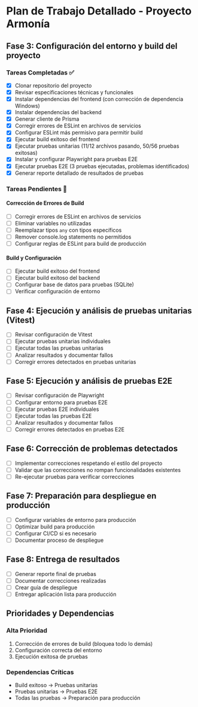 # Plan de Trabajo Detallado - Proyecto Armonía

## Fase 3: Configuración del entorno y build del proyecto

### Tareas Completadas ✅
- [x] Clonar repositorio del proyecto
- [x] Revisar especificaciones técnicas y funcionales
- [x] Instalar dependencias del frontend (con corrección de dependencia Windows)
- [x] Instalar dependencias del backend
- [x] Generar cliente de Prisma
- [x] Corregir errores de ESLint en archivos de servicios
- [x] Configurar ESLint más permisivo para permitir build
- [x] Ejecutar build exitoso del frontend
- [x] Ejecutar pruebas unitarias (11/12 archivos pasando, 50/56 pruebas exitosas)
- [x] Instalar y configurar Playwright para pruebas E2E
- [x] Ejecutar pruebas E2E (3 pruebas ejecutadas, problemas identificados)
- [x] Generar reporte detallado de resultados de pruebas

### Tareas Pendientes 🔄

#### Corrección de Errores de Build
- [ ] Corregir errores de ESLint en archivos de servicios
- [ ] Eliminar variables no utilizadas
- [ ] Reemplazar tipos `any` con tipos específicos
- [ ] Remover console.log statements no permitidos
- [ ] Configurar reglas de ESLint para build de producción

#### Build y Configuración
- [ ] Ejecutar build exitoso del frontend
- [ ] Ejecutar build exitoso del backend
- [ ] Configurar base de datos para pruebas (SQLite)
- [ ] Verificar configuración de entorno

## Fase 4: Ejecución y análisis de pruebas unitarias (Vitest)
- [ ] Revisar configuración de Vitest
- [ ] Ejecutar pruebas unitarias individuales
- [ ] Ejecutar todas las pruebas unitarias
- [ ] Analizar resultados y documentar fallos
- [ ] Corregir errores detectados en pruebas unitarias

## Fase 5: Ejecución y análisis de pruebas E2E
- [ ] Revisar configuración de Playwright
- [ ] Configurar entorno para pruebas E2E
- [ ] Ejecutar pruebas E2E individuales
- [ ] Ejecutar todas las pruebas E2E
- [ ] Analizar resultados y documentar fallos
- [ ] Corregir errores detectados en pruebas E2E

## Fase 6: Corrección de problemas detectados
- [ ] Implementar correcciones respetando el estilo del proyecto
- [ ] Validar que las correcciones no rompan funcionalidades existentes
- [ ] Re-ejecutar pruebas para verificar correcciones

## Fase 7: Preparación para despliegue en producción
- [ ] Configurar variables de entorno para producción
- [ ] Optimizar build para producción
- [ ] Configurar CI/CD si es necesario
- [ ] Documentar proceso de despliegue

## Fase 8: Entrega de resultados
- [ ] Generar reporte final de pruebas
- [ ] Documentar correcciones realizadas
- [ ] Crear guía de despliegue
- [ ] Entregar aplicación lista para producción

## Prioridades y Dependencias

### Alta Prioridad
1. Corrección de errores de build (bloquea todo lo demás)
2. Configuración correcta del entorno
3. Ejecución exitosa de pruebas

### Dependencias Críticas
- Build exitoso → Pruebas unitarias
- Pruebas unitarias → Pruebas E2E
- Todas las pruebas → Preparación para producción

